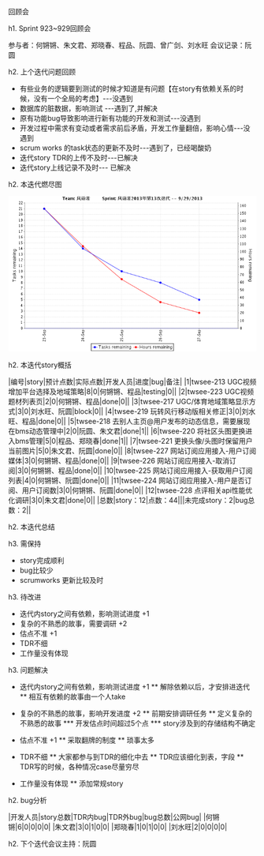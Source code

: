 回顾会

h1. Sprint 923~929回顾会

参与者：何锵锵、朱文君、郑晓春、程品、阮圆、曾广剑、刘水旺
会议记录：阮圆

h2. 上个迭代问题回顾

* 有些业务的逻辑要到测试的时候才知道是有问题【在story有依赖关系的时候，没有一个全局的考虑】---没遇到
* 数据库的脏数据，影响测试 ---遇到了,并解决
* 原有功能bug导致影响进行新有功能的开发和测试---没遇到
* 开发过程中需求有变动或者需求前后矛盾，开发工作量翻倍，影响心情---没遇到 
* scrum works 的task状态的更新不及时---遇到了，已经喝酸奶
* 迭代story TDR的上传不及时---已解决
* 迭代story上线记录不及时--- 已解决

h2. 本迭代燃尽图

![](images/borndown.png?raw=true)


h2. 本迭代story概括

|编号|story|预计点数|实际点数|开发人员|进度|bug|备注|
|1|twsee-213 UGC视频增加平台选择及地域策略|8|0|何锵锵、程品|testing|0||
|2|twsee-223 UGC视频题材列表页|2|0|何锵锵、程品|done|0||
|3|twsee-217 UGC/体育地域策略显示方式|3|0|刘水旺、阮圆|block|0||
|4|twsee-219 玩转风行移动版相关修正|3|0|刘水旺、程品|done|0||
|5|twsee-218 去别人主页@用户发布的动态信息，需要展现在bms动态管理中|2|0|阮圆、朱文君|done|1||
|6|twsee-220 将社区头图更换进入bms管理|5|0|程品、郑晓春|done|1||
|7|twsee-221 更换头像/头图时保留用户当前图片|5|0|朱文君、阮圆|done|0||
|8|twsee-227 网站订阅应用接入-用户订阅媒体|3|0|何锵锵、程品|done|0||
|9|twsee-226 网站订阅应用接入-取消订阅|3|0|何锵锵、程品|done|0||
|10|twsee-225 网站订阅应用接入-获取用户订阅列表|4|0|何锵锵、阮圆|done|0||
|11|twsee-224 网站订阅应用接入-用户是否订阅、用户订阅数|3|0|何锵锵、阮圆|done|0||
|12|twsee-228 点评相关api性能优化调研|3|0|朱文君|done|0||
|总数|story：12|点数：44|||未完成story：2|bug总数：2||


h2. 本迭代总结


h3. 需保持

* story完成顺利
* bug比较少
* scrumworks 更新比较及时



h3. 待改进

* 迭代内story之间有依赖，影响测试进度 +1
* 复杂的不熟悉的故事，需要调研 +2
* 估点不准 +1
* TDR不细
* 工作量没有体现

h3. 问题解决

* 迭代内story之间有依赖，影响测试进度 +1
** 解除依赖以后，才安排进迭代
** 相互有依赖的故事由一个人take

* 复杂的不熟悉的故事，影响开发进度 +2
** 前期安排调研任务
** 定义复杂的不熟悉的故事
*** 开发估点时间超过5个点
*** story涉及到的存储结构不确定

* 估点不准 +1
** 采取翻牌的制度
** 琐事太多

* TDR不细
** 大家都参与到TDR的细化中去
** TDR应该细化到表，字段 
** TDR写的时候，各种情况case尽量穷尽

* 工作量没有体现
** 添加常规story

h2. bug分析

|开发人员|story总数|TDR内bug|TDR外bug|bug总数|公网bug|
|何锵锵|6|0|0|0|0|
|朱文君|3|0|1|0|0|
|郑晓春|1|0|1|0|0|
|刘水旺|2|0|0|0|0|

h2. 下个迭代会议主持：阮圆